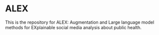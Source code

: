 # ALEX
This is the repository for ALEX: Augmentation and Large language model methods for EXplainable social media analysis about public health.

